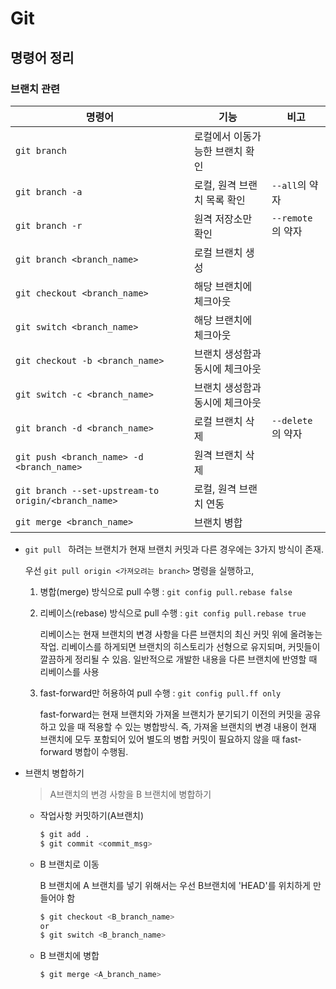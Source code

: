 # Git

## 명령어 정리

### 브랜치 관련

| 명령어                                              | 기능                            | 비고              |
| --------------------------------------------------- | ------------------------------- | ----------------- |
| `git branch`                                        | 로컬에서 이동가능한 브랜치 확인 |                   |
| `git branch -a`                                     | 로컬, 원격 브랜치 목록 확인     | `--all`의 약자    |
| `git branch -r`                                     | 원격 저장소만 확인              | `--remote`의 약자 |
| `git branch <branch_name>`                          | 로컬 브랜치 생성                |                   |
| `git checkout <branch_name>`                        | 해당 브랜치에 체크아웃          |                   |
| `git switch <branch_name>`                          | 해당 브랜치에 체크아웃          |                   |
| `git checkout -b <branch_name>`                     | 브랜치 생성함과 동시에 체크아웃 |                   |
| `git switch -c <branch_name>`                       | 브랜치 생성함과 동시에 체크아웃 |                   |
| `git branch -d <branch_name>`                       | 로컬 브랜치 삭제                | `--delete`의 약자 |
| `git push <branch_name> -d <branch_name>`           | 원격 브랜치 삭제                |                   |
| `git branch --set-upstream-to origin/<branch_name>` | 로컬, 원격 브랜치 연동          |                   |
| `git merge <branch_name>`                           | 브랜치 병합                     |                   |

- `git pull ` 하려는 브랜치가 현재 브랜치 커밋과 다른 경우에는 3가지 방식이 존재.

  우선 `git pull origin <가져오려는 branch>` 명령을 실행하고,

  1. 병합(merge) 방식으로 pull 수행 : `git config pull.rebase false`

  2. 리베이스(rebase) 방식으로 pull 수행 : `git config pull.rebase true`

     리베이스는 현재 브랜치의 변경 사항을 다른 브랜치의 최신 커밋 위에 올려놓는 작업. 리베이스를 하게되면 브랜치의 히스토리가 선형으로 유지되며, 커밋들이 깔끔하게 정리될 수 있음. 일반적으로 개발한 내용을 다른 브랜치에 반영할 때 리베이스를 사용

  3. fast-forward만 허용하여 pull 수행 : `git config pull.ff only`

     fast-forward는 현재 브랜치와 가져올 브랜치가 분기되기 이전의 커밋을 공유하고 있을 때 적용할 수 있는 병합방식. 즉, 가져올 브랜치의 변경 내용이 현재 브랜치에 모두 포함되어 있어 별도의 병합 커밋이 필요하지 않을 때 fast-forward 병합이 수행됨.

- 브랜치 병합하기

  > A브랜치의 변경 사항을 B 브랜치에 병합하기

  - 작업사항 커밋하기(A브랜치)

    ```bash
    $ git add .
    $ git commit <commit_msg>
    ```

  - B 브랜치로 이동

    B 브랜치에 A 브랜치를 넣기 위해서는 우선 B브랜치에 'HEAD'를 위치하게 만들어야 함

    ```bash
    $ git checkout <B_branch_name>
    or
    $ git switch <B_branch_name>
    ```

  - B 브랜치에 병합

    ```bash
    $ git merge <A_branch_name>
    ```

    

    